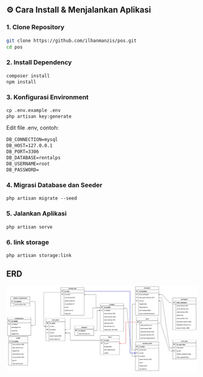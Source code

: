 ## ⚙️ Cara Install & Menjalankan Aplikasi

### 1. Clone Repository

```bash
git clone https://github.com/ilhanmanzis/pos.git
cd pos

```

### 2. Install Dependency

```
composer install
npm install
```

### 3. Konfigurasi Environment

```
cp .env.example .env
php artisan key:generate
```

Edit file .env, contoh:

```
DB_CONNECTION=mysql
DB_HOST=127.0.0.1
DB_PORT=3306
DB_DATABASE=rentalps
DB_USERNAME=root
DB_PASSWORD=
```

### 4. Migrasi Database dan Seeder

```
php artisan migrate --seed
```

### 5. Jalankan Aplikasi

```
php artisan serve
```

### 6. link storage

```
php artisan storage:link
```

## ERD

![ERD](screenshots/gudang.jpg)
